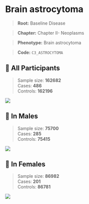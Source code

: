 # Brain astrocytoma

> **Root:** Baseline Disease  

> **Chapter:** Chapter II- Neoplasms  

> **Phenotype:** Brain astrocytoma  

> **Code:** `C3_ASTROCYTOMA`

## 🧪 All Participants  
> Sample size: **162682**  
> Cases: **486**  
> Controls: **162196**
<img src="/Disease/Figures/ALL/Incidence/C3_ASTROCYTOMA.png"/>
<CsvTable src="/public/Disease/Data/ALL/Incidence/COX_C3_ASTROCYTOMA.csv" label="🔍 View full results" />

## 👨 In Males  
> Sample size: **75700**  
> Cases: **285**  
> Controls: **75415**
<img src="/Disease/Figures/Male/Incidence/C3_ASTROCYTOMA.png"/>
<CsvTable src="/public/Disease/Data/Male/Incidence/COX_C3_ASTROCYTOMA.csv" label="🔍 View full results" />

## 👩 In Females  
> Sample size: **86982**  
> Cases: **201**  
> Controls: **86781**
<img src="/Disease/Figures/Female/Incidence/C3_ASTROCYTOMA.png"/>
<CsvTable src="/public/Disease/Data/Female/Incidence/COX_C3_ASTROCYTOMA.csv" label="🔍 View full results" />
